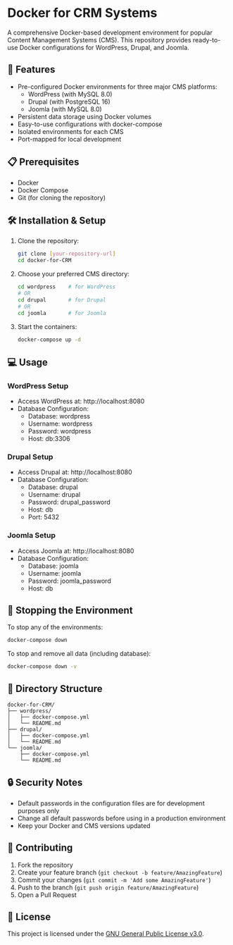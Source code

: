# Docker for CRM Systems

A comprehensive Docker-based development environment for popular Content Management Systems (CMS). This repository provides ready-to-use Docker configurations for WordPress, Drupal, and Joomla.

## 🚀 Features

- Pre-configured Docker environments for three major CMS platforms:
  - WordPress (with MySQL 8.0)
  - Drupal (with PostgreSQL 16)
  - Joomla (with MySQL 8.0)
- Persistent data storage using Docker volumes
- Easy-to-use configurations with docker-compose
- Isolated environments for each CMS
- Port-mapped for local development

## 📋 Prerequisites

- Docker
- Docker Compose
- Git (for cloning the repository)

## 🛠 Installation & Setup

1. Clone the repository:
   ```bash
   git clone [your-repository-url]
   cd docker-for-CRM
   ```

2. Choose your preferred CMS directory:
   ```bash
   cd wordpress    # for WordPress
   # OR
   cd drupal       # for Drupal
   # OR
   cd joomla       # for Joomla
   ```

3. Start the containers:
   ```bash
   docker-compose up -d
   ```

## 💻 Usage

### WordPress Setup
- Access WordPress at: http://localhost:8080
- Database Configuration:
  - Database: wordpress
  - Username: wordpress
  - Password: wordpress
  - Host: db:3306

### Drupal Setup
- Access Drupal at: http://localhost:8080
- Database Configuration:
  - Database: drupal
  - Username: drupal
  - Password: drupal_password
  - Host: db
  - Port: 5432

### Joomla Setup
- Access Joomla at: http://localhost:8080
- Database Configuration:
  - Database: joomla
  - Username: joomla
  - Password: joomla_password
  - Host: db

## 🛑 Stopping the Environment

To stop any of the environments:
```bash
docker-compose down
```

To stop and remove all data (including database):
```bash
docker-compose down -v
```

## 📁 Directory Structure

```
docker-for-CRM/
├── wordpress/
│   ├── docker-compose.yml
│   └── README.md
├── drupal/
│   ├── docker-compose.yml
│   └── README.md
└── joomla/
    ├── docker-compose.yml
    └── README.md
```

## 🔒 Security Notes

- Default passwords in the configuration files are for development purposes only
- Change all default passwords before using in a production environment
- Keep your Docker and CMS versions updated

## 🤝 Contributing

1. Fork the repository
2. Create your feature branch (`git checkout -b feature/AmazingFeature`)
3. Commit your changes (`git commit -m 'Add some AmazingFeature'`)
4. Push to the branch (`git push origin feature/AmazingFeature`)
5. Open a Pull Request

## 📝 License

This project is licensed under the [GNU General Public License v3.0](LICENSE).